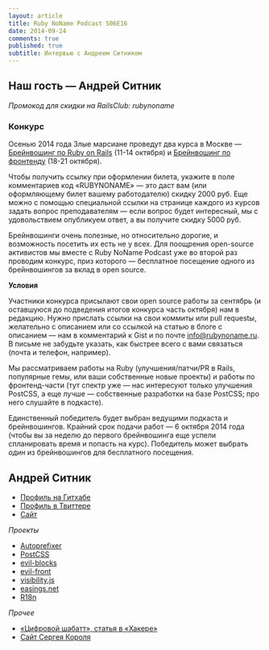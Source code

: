 ```yaml
---
layout: article
title: Ruby NoName Podcast S06E16
date: 2014-09-24
comments: true
published: true
subtitle: Интервью с Андреем Ситником
---
```


## Наш гость — Андрей Ситник

*Промокод для скидки на RailsClub: rubynoname*

### Конкурс

Осенью 2014 года Злые марсиане проведут два курса в Москве — [Брейнвошинг по Ruby on Rails](http://brainwashing.pro/rails?utm_source=rnp&utm_medium=podcast-page&utm_campaign=sitnik) (11-14 октября) и [Брейнвошинг по фронтенду](http://brainwashing.pro/frontend?utm_source=rnp&utm_medium=podcast-page&utm_campaign=sitnik) (18-21 октября).

Чтобы получить ссылку при оформлении билета, укажите в поле комментариев код «RUBYNONAME» — это даст вам (или оформляющему билет вашему работодателю) скидку 2000 руб. Еще можно с помощью специальной ссылки на странице каждого из курсов задать вопрос преподавателям — если вопрос будет интересный, мы с удовольствием опубликуем ответ, а вы получите скидку 5000 руб.

Брейнвошинги очень полезные, но относительно дорогие, и возможность посетить их есть не у всех. Для поощрения open-source активистов мы вместе с Ruby NoName Podcast уже во второй раз проводим конкурс, приз которого — бесплатное посещение одного из брейнвошингов за вклад в open source.

**Условия**

Участники конкурса присылают свои open source работы за сентябрь (и оставшуюся до подведения итогов конкурса часть октября) нам в редакцию. Нужно прислать ссылки на свои коммиты или pull requestы, желательно с описанием или со ссылкой на статью в блоге с описанием — нам в комментарий к Gist и по почте [info@rubynoname.ru](mailto:info@rubynoname.ru). В письме не забудьте указать, как быстрее всего с вами связаться (почта и телефон, например).

Мы рассматриваем работы на Ruby (улучшения/патчи/PR в Rails, популярные гемы, или ваши собственные новые проекты) и работы по фронтенд-части (тут спектр уже — нас интересуют только улучшения PostCSS, а еще лучше — собственные разработки на базе PostCSS; про него слушайте в подкасте).

Единственный победитель будет выбран ведущими подкаста и брейнвошингов. Крайний срок подачи работ — 6 октября 2014 года (чтобы вы за неделю до первого брейнвошинга еще успели спланировать время и попасть на курс). Победитель может выбрать _один_ из брейнвошингов для бесплатного посещения.

## Андрей Ситник

* [Профиль на Гитхабе](https://github.com/ai)
* [Профиль в Твиттере](https://twitter.com/andrey_sitnik)
* [Сайт](http://sitnik.ru)

*Проекты*

* [Autoprefixer](https://github.com/postcss/autoprefixer)
* [PostCSS](https://github.com/postcss/postcss)
* [evil-blocks](https://github.com/ai/evil-blocks)
* [evil-front](https://github.com/ai/evil-front)
* [visibility.js](https://github.com/ai/visibilityjs)
* [easings.net](https://github.com/ai/easings.net)
* [R18n](https://github.com/ai/r18n)


*Прочее*

* [«Цифровой шабатт», статья в «Хакере»](http://habrahabr.ru/post/232789/)
* [Сайт Сергея Короля](http://sergeykorol.ru/)

